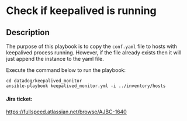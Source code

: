 # Check if keepalived is running

## Description
The purpose of this playbook is to copy the `conf.yaml` file to hosts with keepalived process running. However, if the file already exists then it will just append the instance to the yaml file.

Execute the command below to run the playbook:
```
cd datadog/keepalived_monitor
ansible-playbook keepalived_monitor.yml -i ../inventory/hosts
```

#### Jira ticket:
https://fullspeed.atlassian.net/browse/AJBC-1640
